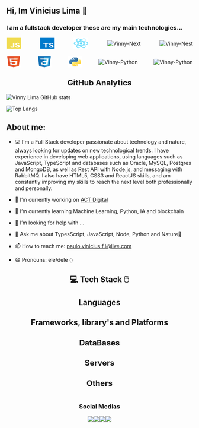 ## Hi, Im Vinícius Lima  👋
### I am a fullstack developer these are my main technologies...

<div style="display: flex; justify-content: space-between; align-items:center;">  
  <a href="https://developer.mozilla.org/pt-BR/docs/Web/JavaScript" target="_blank" rel="noopener noreferrer" style="text-decoration: none; cursor: crosshair;"><img align="center" alt="Vinny-Js" height="30" width="40" src="https://raw.githubusercontent.com/devicons/devicon/master/icons/javascript/javascript-plain.svg"></a>
  <a href="https://developer.mozilla.org/pt-BR/docs/Web/JavaScript" target="_blank" rel="noopener noreferrer" style="text-decoration: none; cursor: crosshair;">
  <img align="center" alt="Vinny-Ts" height="30" width="40" src="https://raw.githubusercontent.com/devicons/devicon/master/icons/typescript/typescript-plain.svg"></a>
  <a href="https://react.dev/" target="_blank" rel="noopener noreferrer" style="text-decoration: none; cursor: crosshair;">
  <img align="center" alt="Vinny-React" height="30" width="40" src="https://raw.githubusercontent.com/devicons/devicon/master/icons/react/react-original.svg"> </a>
  <a href="https://nextjs.org/" target="_blank" rel="noopener noreferrer" style="text-decoration: none; cursor: crosshair;">
  <img align="center" alt="Vinny-Next" height="30" width="50" src="https://cdn.jsdelivr.net/gh/devicons/devicon/icons/nextjs/nextjs-original-wordmark.svg" /> </a> 
  <a href="https://nestjs.com/" target="_blank" rel="noopener noreferrer" style="text-decoration: none; cursor: crosshair;"> 
  <img align="center" alt="Vinny-Nest" height="30" width="50" src="https://cdn.jsdelivr.net/gh/devicons/devicon/icons/nestjs/nestjs-plain-wordmark.svg" /></a>  
  </div>

<div style="display: flex; justify-content: space-between; align-items:center; margin-top:20px;">
<a href="https://developer.mozilla.org/pt-BR/docs/Web/HTML" target="_blank" rel="noopener noreferrer" style="text-decoration: none; cursor: crosshair;">               
  <img align="center" alt="Vinny-HTML" height="30" width="40" src="https://raw.githubusercontent.com/devicons/devicon/master/icons/html5/html5-original.svg"></a>
  <a href="https://developer.mozilla.org/pt-BR/docs/Web/CSS" target="_blank" rel="noopener noreferrer" style="text-decoration: none; cursor: crosshair;"> 
  <img align="center" alt="Vinny-CSS" height="30" width="40" src="https://raw.githubusercontent.com/devicons/devicon/master/icons/css3/css3-original.svg"> </a>
  <a href="https://www.python.org/" target="_blank" rel="noopener noreferrer" style="text-decoration: none; cursor: crosshair;"> 
  <img align="center" alt="Vinny-Python" height="30" width="40" src="https://raw.githubusercontent.com/devicons/devicon/master/icons/python/python-original.svg"></a>
  <a href="https://www.rabbitmq.com/" target="_blank" rel="noopener noreferrer" style="text-decoration: none; cursor: crosshair;"> 
  <img align="center" alt="Vinny-Python" height="30" width="40" src="https://www.rabbitmq.com/img/logo-rabbitmq.svg"></a>   

  <a href="https://www.docker.com/" target="_blank" rel="noopener noreferrer" style="text-decoration: none; cursor: crosshair;"> 
  <img align="center" alt="Vinny-Python" height="30" width="40" src="https://www.docker.com/wp-content/uploads/2022/03/horizontal-logo-monochromatic-white.png"> </a>
</div>

<h2 style="text-align: center;">GitHub Analytics</h2>

![Vinny Lima GitHub stats](https://github-readme-stats.vercel.app/api?username=VinnyLima&show_icons=true&theme=dark)

![Top Langs](https://github-readme-stats.vercel.app/api/top-langs/?username=VinnyLima&show_icons=true&theme=dark)


##  About me:

- 💻  I'm a Full Stack developer passionate about technology and nature, always looking for updates on new technological trends. I have experience in developing web applications, using languages ​​such as JavaScript, TypeScript and databases such as Oracle, MySQL, Postgres and MongoDB, as well as Rest API with Node.js, and messaging with RabbitMQ. I also have HTML5, CSS3 and ReactJS skills, and am constantly improving my skills to reach the next level both professionally and personally.

- 🔭 I’m currently working on [ACT Digital](https://actdigital.com/pt)
- 🌱 I’m currently learning Machine Learning, Python, IA and blockchain
- 🤔 I’m looking for help with ...
- 💬 Ask me about TypesScript, JavaScript, Node, Python and Nature🌳
- 📫 How to reach me: paulo.vinicius.f.l@live.com
- 😄 Pronouns: ele/dele () 

<h2 style="text-align: center;">💻 Tech Stack 🖱️</h2>

<h2 style="text-align: center;">Languages</h2>

<h2 style="text-align: center;">Frameworks, library's and Platforms</h2>

<h2 style="text-align: center;">DataBases</h2>

<h2 style="text-align: center;">Servers</h2>

<h2 style="text-align: center;">Others</h2>



<div style="display: flex; flex-direction: column; justify-content: space-between; align-items:center;" > 
<h3 style="text-align: center;">Social Medias</h3> 
<div style="display: flex; justify-content: space-between; align-items:center; ">
    <a href="https://www.instagram.com/vinny_limadev/" target="_blank"><img src="https://img.shields.io/badge/-Instagram-%23E4405F?style=for-the-badge&logo=instagram&logoColor=white" target="_blank"></a>
 <a href="https://discord.gg/Vinicius Lima#8541" target="_blank"><img src="https://img.shields.io/badge/Discord-7289DA?style=for-the-badge&logo=discord&logoColor=white" target="_blank"></a> 
  <a href = "mailto:pvinfol@gmail.com"><img src="https://img.shields.io/badge/-Gmail-%23333?style=for-the-badge&logo=gmail&logoColor=white" target="_blank"></a>
  <a href="https://www.linkedin.com/in/vinicius-lima-dev/" target="_blank"><img src="https://img.shields.io/badge/-LinkedIn-%230077B5?style=for-the-badge&logo=linkedin&logoColor=white" target="_blank"></a>   
</div>
  
</div>


